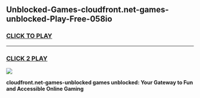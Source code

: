 
## Unblocked-Games-cloudfront.net-games-unblocked-Play-Free-058io
<h3>
<a href="https://premium76.site?title=cloudfront.net-games-unblocked&ref=19M">CLICK TO PLAY</a></h3>
<hr>

<h3>
<a href="https://premium76.site?title=cloudfront.net-games-unblocked&ref=19M">CLICK 2 PLAY</a>
  
</h3>

<a href="https://premium76.site?title=cloudfront.net-games-unblocked&ref=19M"><img src="https://clearcache.store/games.png"></a>


**cloudfront.net-games-unblocked games unblocked: Your Gateway to Fun and Accessible Online Gaming**
